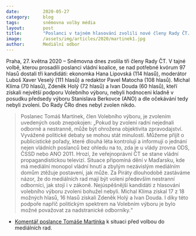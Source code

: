 ```yaml
---
date:         2020-05-27
category:     blog
tags:         sněmovna volby média
layout:       post
title:        "Poslanci v tajném hlasování zvolili nové členy Rady ČT. Podle Pirátů je ohroženo objektivní zpravodajství"
image:        /assets/img/articles/2020/martinek1.jpg
author:       Mediální odbor
---  
```




Praha, 27. května 2020 – Sněmovna dnes zvolila tři členy Rady ČT. V tajné volbě, kterou prosadili poslanci vládní koalice, se nad potřebné kvórum 97 hlasů dostali tři kandidáti: ekonomka Hana Lipovská (114 hlasů), moderátor Luboš Xaver Veselý (111 hlasů) a redaktor Pavel Matocha (108 hlasů). Michal Klíma (70 hlasů), Zdeněk Holý (72 hlasů) a Ivan Douda (60 hlasů), kteří získali největší podporu Volebního výboru, nebyli hodnoceni kladně v posudku předsedy výboru Stanislava Berkovce (ANO) a dle očekávání tedy nebyli zvoleni. Do Rady ČRo dnes nebyl zvolen nikdo.

> Poslanec Tomáš Martínek, člen Volebního výboru, je zvolením uvedených osob znepokojen: „Pokud by zvolení radní nejednali odborně a nestranně, může být ohrožena objektivita zpravodajství. Vyvážené politické debaty se mohou stát minulostí. Můžeme přijít o publicistické pořady, které dlouhá léta kontrolují a informují o jednání nejen vládních poslanců bez ohledu na to, zda je u vlády zrovna ODS, ČSSD nebo ANO 2011. Hrozí, že veřejnoprávní ČT se stane vládní propagandistickou televizí. Situace připomíná dění v Maďarsku, kde má mediální monopol vládní hnutí a zbylým nezávislým mediálním domům ztěžuje postavení, jak může. Za Piráty dlouhodobě zastáváme názor, že do mediálních rad mají být voleni především nestranní odborníci, jak stojí i v zákoně. Nejúspěšnější kandidáti z hlasování volebního výboru zvoleni bohužel nebyli. Michal Klíma získal 17 z 18 možných hlasů, 16 hlasů získali Zdeněk Holý a Ivan Douda. I díky této podpoře napříč politickým spektrem na Volebním výboru je bylo možné považovat za nadstranické odborníky.“

* [Komentář poslance Tomáše Martínka](https://www.piratskelisty.cz/clanek-3229-tomas-martinek-hrozi-ovladnuti-verejnopravni-ceske-televize-pro-soukrome-zajmy-jednotlivcu) k situaci před volbou do mediálních rad.
